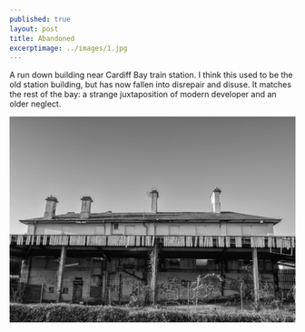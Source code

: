 ```yaml
---
published: true
layout: post
title: Abandoned 
excerptimage: ../images/1.jpg
---
```


A run down building near Cardiff Bay train station. I think this used to be the old station building, but has now fallen into disrepair and disuse. It matches the rest of the bay: a strange juxtaposition of modern developer and an older neglect. 

![Image 1/365](../images/1.jpg)